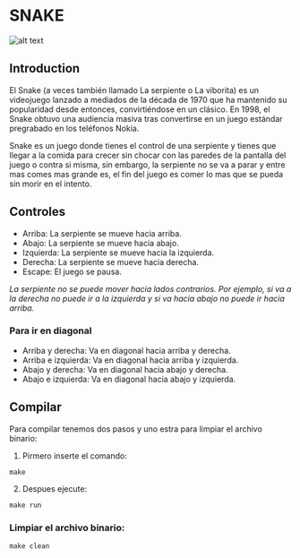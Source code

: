 # SNAKE

![alt text](https://images.ctfassets.net/wcfotm6rrl7u/6LMSGFiFadFWFf1gcQajFb/2a284d47092d116a5d1253c79bef5af1/snake-day-FEATURED-desktop.png?w=1593&h=896&fm=avif&q=88)

## Introduction

El Snake (a veces también llamado La serpiente o La viborita) es un videojuego lanzado a mediados de la década de 1970 que ha mantenido su popularidad desde entonces, convirtiéndose en un clásico. En 1998, el Snake obtuvo una audiencia masiva tras convertirse en un juego estándar pregrabado en los teléfonos Nokia.

Snake es un juego donde tienes el control de una serpiente y tienes que llegar a la comida para crecer sin chocar con las paredes de la pantalla del juego o contra si misma, sin embargo, la serpiente no se va a parar y entre mas comes mas grande es, el fin del juego es comer lo mas que se pueda sin morir en el intento.

## Controles

- Arriba: La serpiente se mueve hacia arriba.
- Abajo: La serpiente se mueve hacia abajo. 
- Izquierda: La serpiente se mueve hacia la izquierda.
- Derecha: La serpiente se mueve hacia derecha.
- Escape: El juego se pausa.

*La serpiente no se puede mover hacia lados contrarios. Por ejemplo, si va a la derecha no puede ir a la izquierda y si va hacia abajo no puede ir hacia arriba.*

### Para ir en diagonal

- Arriba y derecha: Va en diagonal hacia arriba y derecha.
- Arriba e izquierda: Va en diagonal hacia arriba y izquierda.
- Abajo y derecha: Va en diagonal hacia abajo y derecha.
- Abajo e izquierda: Va en diagonal hacia abajo y izquierda.

## Compilar

Para compilar tenemos dos pasos y uno estra para limpiar el archivo binario:

1. Pirmero inserte el comando:

~~~
make
~~~

2. Despues ejecute:
~~~
make run
~~~

### Limpiar el archivo binario:
~~~
make clean
~~~


